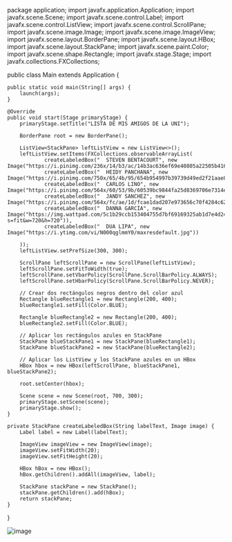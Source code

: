 package application;
import javafx.application.Application;
import javafx.scene.Scene;
import javafx.scene.control.Label;
import javafx.scene.control.ListView;
import javafx.scene.control.ScrollPane;
import javafx.scene.image.Image;
import javafx.scene.image.ImageView;
import javafx.scene.layout.BorderPane;
import javafx.scene.layout.HBox;
import javafx.scene.layout.StackPane;
import javafx.scene.paint.Color;
import javafx.scene.shape.Rectangle;
import javafx.stage.Stage;
import javafx.collections.FXCollections;

public class Main extends Application {

    public static void main(String[] args) {
        launch(args);
    }

    @Override
    public void start(Stage primaryStage) {
        primaryStage.setTitle("LISTA DE MIS AMIGOS DE LA UNI");

        BorderPane root = new BorderPane();

        ListView<StackPane> leftListView = new ListView<>();
        leftListView.setItems(FXCollections.observableArrayList(
                createLabeledBox("  STEVEN BENTACOURT", new Image("https://i.pinimg.com/236x/14/b3/ac/14b3ac636ef69e40805a22505b41605b.jpg")),
                createLabeledBox("  HEIDY PANCHANA", new Image("https://i.pinimg.com/750x/65/4b/95/654b954997b39739d49ed2f21aae84df.jpg")),
                createLabeledBox("  CARLOS LINO", new Image("https://i.pinimg.com/564x/60/53/9b/60539bc9844fa25d8369706e7314e771.jpg")),
                createLabeledBox("  JANDY SANCHEZ", new Image("https://i.pinimg.com/564x/fc/ae/1d/fcae1dad207e973656c70f4284c625eb.jpg")),
                createLabeledBox("  DANNA GARCÍA", new Image("https://img.wattpad.com/5c1b29ccb153404755d7bf69169325ab1d7e4d24/68747470733a2f2f73332e616d617a6f6e6177732e636f6d2f776174747061642d6d656469612d736572766963652f53746f7279496d6167652f444751354b6a574a6a53586130773d3d2d3134392e313633396133323332386264626432623132313137383931343733352e6a7067?s=fit&w=720&h=720")),
                createLabeledBox("  DUA LIPA", new Image("https://i.ytimg.com/vi/N000qglmmY0/maxresdefault.jpg"))

        ));
        leftListView.setPrefSize(300, 300);

        ScrollPane leftScrollPane = new ScrollPane(leftListView);
        leftScrollPane.setFitToWidth(true);
        leftScrollPane.setVbarPolicy(ScrollPane.ScrollBarPolicy.ALWAYS);
        leftScrollPane.setHbarPolicy(ScrollPane.ScrollBarPolicy.NEVER);

        // Crear dos rectángulos negros dentro del color azul
        Rectangle blueRectangle1 = new Rectangle(200, 400);
        blueRectangle1.setFill(Color.BLUE);

        Rectangle blueRectangle2 = new Rectangle(200, 400);
        blueRectangle2.setFill(Color.BLUE);

        // Aplicar los rectángulos azules en StackPane
        StackPane blueStackPane1 = new StackPane(blueRectangle1);
        StackPane blueStackPane2 = new StackPane(blueRectangle2);

        // Aplicar los ListView y los StackPane azules en un HBox
        HBox hbox = new HBox(leftScrollPane, blueStackPane1, blueStackPane2);

        root.setCenter(hbox);

        Scene scene = new Scene(root, 700, 300);
        primaryStage.setScene(scene);
        primaryStage.show();
    }

    private StackPane createLabeledBox(String labelText, Image image) {
        Label label = new Label(labelText);

        ImageView imageView = new ImageView(image);
        imageView.setFitWidth(20);
        imageView.setFitHeight(20);

        HBox hBox = new HBox();
        hBox.getChildren().addAll(imageView, label);

        StackPane stackPane = new StackPane();
        stackPane.getChildren().add(hBox);
        return stackPane;
    }
}

![image](https://github.com/BetancourtSteven/BetancourtSteven.io/assets/169225554/225360c1-c0a2-4aa4-b4f2-7fa882c371a9)

